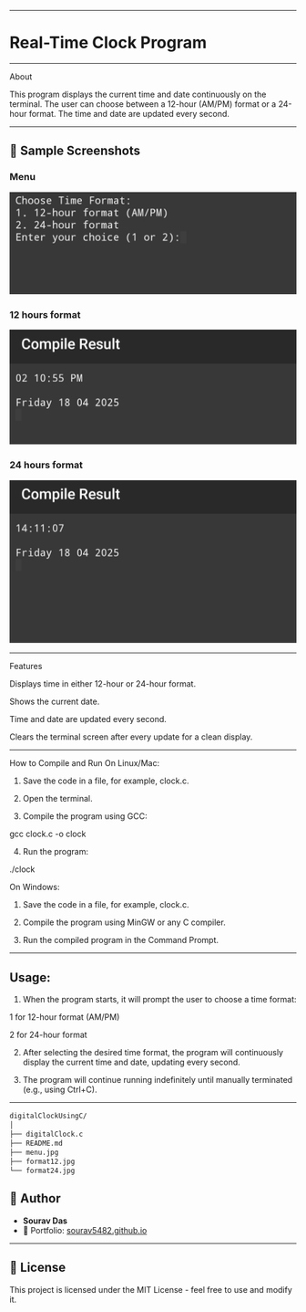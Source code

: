 
---

# Real-Time Clock Program

---



About

This program displays the current time and date continuously on the terminal. The user can choose between a 12-hour (AM/PM) format or a 24-hour format. The time and date are updated every second.


---
## 📸 Sample Screenshots

###  Menu
![Menu](menu.jpg)

### 12 hours format
![format 12](format12.jpg)

### 24 hours format
![format 24](format24.jpg)

---


Features

Displays time in either 12-hour or 24-hour format.

Shows the current date.

Time and date are updated every second.

Clears the terminal screen after every update for a clean display.

---

How to Compile and Run
On Linux/Mac:

1. Save the code in a file, for example, clock.c.


2. Open the terminal.


3. Compile the program using GCC:

gcc clock.c -o clock


4. Run the program:

./clock



On Windows:

1. Save the code in a file, for example, clock.c.


2. Compile the program using MinGW or any C compiler.


3. Run the compiled program in the Command Prompt.
---
## Usage:
1. When the program starts, it will prompt the user to choose a time format:

1 for 12-hour format (AM/PM)

2 for 24-hour format



2. After selecting the desired time format, the program will continuously display the current time and date, updating every second.


3. The program will continue running indefinitely until manually terminated (e.g., using Ctrl+C).


---
```
digitalClockUsingC/
│
├── digitalClock.c
├── README.md
├── menu.jpg
├── format12.jpg
└── format24.jpg

```
## 🙌 Author

- **Sourav Das**
- 📧 Portfolio: [sourav5482.github.io](https://sourav5482.github.io/Portfolio/)

---

## 📜 License

This project is licensed under the MIT License - feel free to use and modify it.

